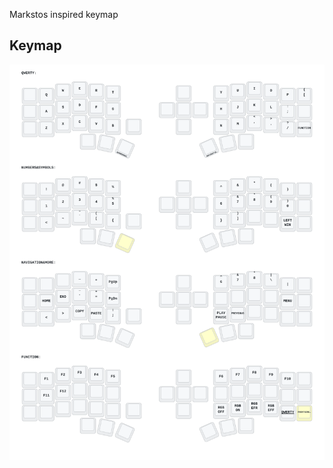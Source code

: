 Markstos inspired keymap

## Keymap
![Diagram of config/eyelash_corne.keymap](keymap-drawer/eyelash_corne.svg "generated by @caksoylar's Keymap Drawer")
